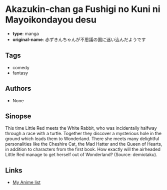 # Akazukin-chan ga Fushigi no Kuni ni Mayoikondayou desu

-   **type**: manga
-   **original-name**: 赤ずきんちゃんが不思議の国に迷い込んだようです

## Tags

-   comedy
-   fantasy

## Authors

-   None

## Sinopse

This time Little Red meets the White Rabbit, who was incidentally halfway through a race with a turtle. Together they discover a mysterious hole in the ground which leads them to Wonderland. There she meets many delightful personalities like the Cheshire Cat, the Mad Hatter and the Queen of Hearts, in addition to characters from the first book. How exactly will the airheaded Little Red manage to get herself out of Wonderland?
(Source: demiotaku).

## Links

-   [My Anime list](https://myanimelist.net/manga/24036/Akazukin-chan_ga_Fushigi_no_Kuni_ni_Mayoikondayou_desu)
